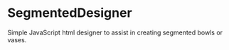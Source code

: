# SegmentedDesigner
Simple JavaScript html designer to assist in creating segmented bowls or vases.
